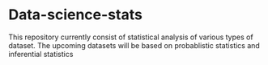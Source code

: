 # Data-science-stats
This repository currently consist of statistical analysis of various types of dataset.
The upcoming datasets will be based on probablistic statistics and inferential statistics 

